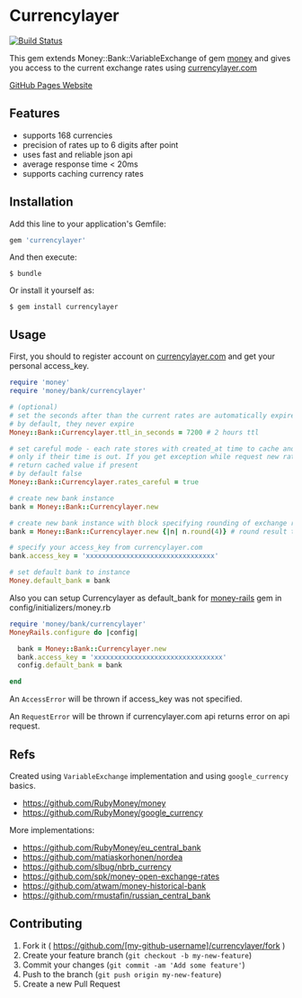 # Currencylayer

[![Build Status](https://travis-ci.org/askuratovsky/currencylayer.svg)](https://travis-ci.org/askuratovsky/currencylayer)

This gem extends Money::Bank::VariableExchange of gem [money](https://github.com/RubyMoney/money) and gives you access to the current exchange rates using [currencylayer.com](https://currencylayer.com/)

[GitHub Pages Website](http://askuratovsky.github.io/currencylayer/)

## Features

- supports 168 currencies
- precision of rates up to 6 digits after point
- uses fast and reliable json api
- average response time < 20ms
- supports caching currency rates

## Installation

Add this line to your application's Gemfile:

```ruby
gem 'currencylayer'
```

And then execute:

    $ bundle

Or install it yourself as:

    $ gem install currencylayer

## Usage

First, you should to register account on [currencylayer.com](https://currencylayer.com/) and get your personal access_key.

```ruby
require 'money'
require 'money/bank/currencylayer'

# (optional)
# set the seconds after than the current rates are automatically expired
# by default, they never expire
Money::Bank::Currencylayer.ttl_in_seconds = 7200 # 2 hours ttl

# set careful mode - each rate stores with created_at time to cache and will be flushed
# only if their time is out. If you get exception while request new rate, bank will
# return cached value if present
# by default false
Money::Bank::Currencylayer.rates_careful = true

# create new bank instance
bank = Money::Bank::Currencylayer.new

# create new bank instance with block specifying rounding of exchange result
bank = Money::Bank::Currencylayer.new {|n| n.round(4)} # round result to 4 digits after point

# specify your access_key from currencylayer.com
bank.access_key = 'xxxxxxxxxxxxxxxxxxxxxxxxxxxxxxxx'

# set default bank to instance
Money.default_bank = bank
```

Also you can setup Currencylayer as default_bank for [money-rails](https://github.com/RubyMoney/money-rails) gem in config/initializers/money.rb

```ruby
require 'money/bank/currencylayer'
MoneyRails.configure do |config|

  bank = Money::Bank::Currencylayer.new
  bank.access_key = 'xxxxxxxxxxxxxxxxxxxxxxxxxxxxxxxx'
  config.default_bank = bank

end
```

An `AccessError` will be thrown if access_key was not specified.

An `RequestError` will be thrown if currencylayer.com api returns error on api request.


## Refs

Created using `VariableExchange` implementation and using `google_currency` basics.

- https://github.com/RubyMoney/money
- https://github.com/RubyMoney/google_currency

More implementations:

- https://github.com/RubyMoney/eu_central_bank
- https://github.com/matiaskorhonen/nordea
- https://github.com/slbug/nbrb_currency
- https://github.com/spk/money-open-exchange-rates
- https://github.com/atwam/money-historical-bank
- https://github.com/rmustafin/russian_central_bank

## Contributing

1. Fork it ( https://github.com/[my-github-username]/currencylayer/fork )
2. Create your feature branch (`git checkout -b my-new-feature`)
3. Commit your changes (`git commit -am 'Add some feature'`)
4. Push to the branch (`git push origin my-new-feature`)
5. Create a new Pull Request
